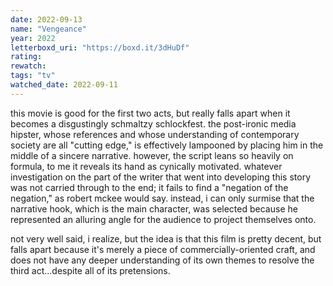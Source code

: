 ```yaml
---
date: 2022-09-13
name: "Vengeance"
year: 2022
letterboxd_uri: "https://boxd.it/3dHuDf"
rating: 
rewatch: 
tags: "tv"
watched_date: 2022-09-11
---
```


this movie is good for the first two acts, but really falls apart when it becomes a disgustingly schmaltzy schlockfest. the post-ironic media hipster, whose references and whose understanding of contemporary society are all "cutting edge," is effectively lampooned by placing him in the middle of a sincere narrative. however, the script leans so heavily on formula, to me it reveals its hand as cynically motivated. whatever investigation on the part of the writer that went into developing this story was not carried through to the end; it fails to find a "negation of the negation," as robert mckee would say. instead, i can only surmise that the narrative hook, which is the main character, was selected because he represented an alluring angle for the audience to project themselves onto.

not very well said, i realize, but the idea is that this film is pretty decent, but falls apart because it's merely a piece of commercially-oriented craft, and does not have any deeper understanding of its own themes to resolve the third act...despite all of its pretensions.
